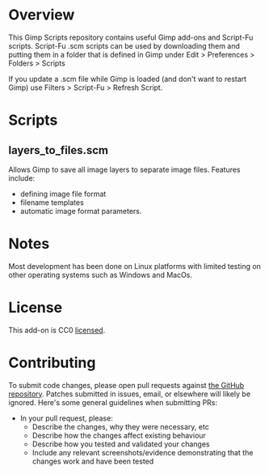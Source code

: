 # Overview

This Gimp Scripts repository contains useful Gimp add-ons and Script-Fu scripts.  Script-Fu .scm scripts can be used by downloading them and putting them in a folder that is defined in Gimp under
Edit > Preferences > Folders > Scripts

If you update a .scm file while Gimp is loaded (and don't want to restart Gimp) use Filters > Script-Fu > Refresh Script.

# Scripts

## layers_to_files.scm
Allows Gimp to save all image layers to separate image files.  Features include:
* defining image file format
* filename templates
* automatic image format parameters.

# Notes
Most development has been done  on Linux platforms with limited testing on other operating systems such as Windows and MacOs.

# License

This add-on is CC0 [licensed](https://github.com/escapecode/Gimp_scripts/LICENSE).

# Contributing

To submit code changes, please open pull requests against [the GitHub repository](https://github.com/escapecode/Gimp_scripts). Patches submitted in issues, email, or elsewhere will likely be ignored. Here's some general guidelines when submitting PRs:

 * In your pull request, please:
   * Describe the changes, why they were necessary, etc
   * Describe how the changes affect existing behaviour
   * Describe how you tested and validated your changes
   * Include any relevant screenshots/evidence demonstrating that the changes work and have been tested

[wiki]: https://github.com/escapecode/Gimp_scripts/wiki

